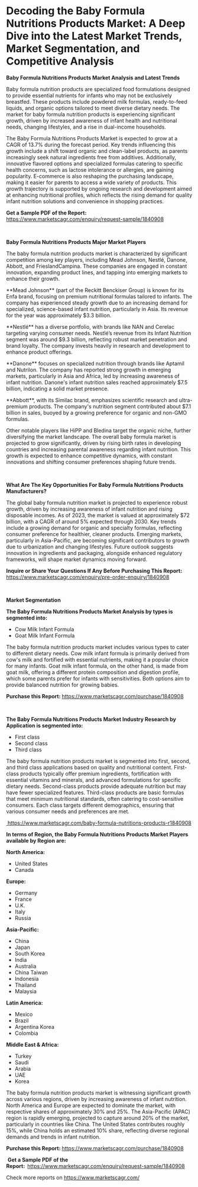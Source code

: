 <p><h1>Decoding the Baby Formula Nutritions Products Market: A Deep Dive into the Latest Market Trends, Market Segmentation, and Competitive Analysis</h1></p><p><strong>Baby Formula Nutritions Products Market Analysis and Latest Trends</strong></p>
<p><p>Baby formula nutrition products are specialized food formulations designed to provide essential nutrients for infants who may not be exclusively breastfed. These products include powdered milk formulas, ready-to-feed liquids, and organic options tailored to meet diverse dietary needs. The market for baby formula nutrition products is experiencing significant growth, driven by increased awareness of infant health and nutritional needs, changing lifestyles, and a rise in dual-income households.</p><p>The Baby Formula Nutritions Products Market is expected to grow at a CAGR of 13.7% during the forecast period. Key trends influencing this growth include a shift toward organic and clean-label products, as parents increasingly seek natural ingredients free from additives. Additionally, innovative flavored options and specialized formulas catering to specific health concerns, such as lactose intolerance or allergies, are gaining popularity. E-commerce is also reshaping the purchasing landscape, making it easier for parents to access a wide variety of products. This growth trajectory is supported by ongoing research and development aimed at enhancing nutritional profiles, which reflects the rising demand for quality infant nutrition solutions and convenience in shopping practices.</p></p>
<p><strong>Get a Sample PDF of the Report:&nbsp;</strong> <a href="https://www.marketscagr.com/enquiry/request-sample/1840908?utm_campaign=2306&utm_medium=2&utm_source=Github&utm_content=ia&utm_term=15022025&utm_id=baby-formula-nutritions-products">https://www.marketscagr.com/enquiry/request-sample/1840908</a></p>
<p>&nbsp;</p>
<p><strong>Baby Formula Nutritions Products Major Market Players</strong></p>
<p><p>The baby formula nutrition products market is characterized by significant competition among key players, including Mead Johnson, Nestlé, Danone, Abbott, and FrieslandCampina. These companies are engaged in constant innovation, expanding product lines, and tapping into emerging markets to enhance their growth.</p><p>**Mead Johnson** (part of the Reckitt Benckiser Group) is known for its Enfa brand, focusing on premium nutritional formulas tailored to infants. The company has experienced steady growth due to an increasing demand for specialized, science-based infant nutrition, particularly in Asia. Its revenue for the year was approximately $3.3 billion.</p><p>**Nestlé** has a diverse portfolio, with brands like NAN and Cerelac targeting varying consumer needs. Nestlé’s revenue from its Infant Nutrition segment was around $9.3 billion, reflecting robust market penetration and brand loyalty. The company invests heavily in research and development to enhance product offerings.</p><p>**Danone** focuses on specialized nutrition through brands like Aptamil and Nutrilon. The company has reported strong growth in emerging markets, particularly in Asia and Africa, led by increasing awareness of infant nutrition. Danone's infant nutrition sales reached approximately $7.5 billion, indicating a solid market presence.</p><p>**Abbott**, with its Similac brand, emphasizes scientific research and ultra-premium products. The company's nutrition segment contributed about $7.1 billion in sales, buoyed by a growing preference for organic and non-GMO formulas.</p><p>Other notable players like HiPP and Bledina target the organic niche, further diversifying the market landscape. The overall baby formula market is projected to grow significantly, driven by rising birth rates in developing countries and increasing parental awareness regarding infant nutrition. This growth is expected to enhance competitive dynamics, with constant innovations and shifting consumer preferences shaping future trends.</p></p>
<p>&nbsp;</p>
<p><strong>What Are The Key Opportunities For Baby Formula Nutritions Products Manufacturers?</strong></p>
<p><p>The global baby formula nutrition market is projected to experience robust growth, driven by increasing awareness of infant nutrition and rising disposable incomes. As of 2023, the market is valued at approximately $72 billion, with a CAGR of around 5% expected through 2030. Key trends include a growing demand for organic and specialty formulas, reflecting consumer preference for healthier, cleaner products. Emerging markets, particularly in Asia-Pacific, are becoming significant contributors to growth due to urbanization and changing lifestyles. Future outlook suggests innovation in ingredients and packaging, alongside enhanced regulatory frameworks, will shape market dynamics moving forward.</p></p>
<p><strong>Inquire or Share Your Questions If Any Before Purchasing This Report:</strong> <a href="https://www.marketscagr.com/enquiry/pre-order-enquiry/1840908?utm_campaign=2306&utm_medium=2&utm_source=Github&utm_content=ia&utm_term=15022025&utm_id=baby-formula-nutritions-products">https://www.marketscagr.com/enquiry/pre-order-enquiry/1840908</a></p>
<p>&nbsp;</p>
<p><strong>Market Segmentation</strong></p>
<p><strong>The Baby Formula Nutritions Products Market Analysis by types is segmented into:</strong></p>
<p><ul><li>Cow Milk Infant Formula</li><li>Goat Milk Infant Formula</li></ul></p>
<p><p>The baby formula nutrition products market includes various types to cater to different dietary needs. Cow milk infant formula is primarily derived from cow's milk and fortified with essential nutrients, making it a popular choice for many infants. Goat milk infant formula, on the other hand, is made from goat milk, offering a different protein composition and digestion profile, which some parents prefer for infants with sensitivities. Both options aim to provide balanced nutrition for growing babies.</p></p>
<p><strong>Purchase this Report:&nbsp;</strong><a href="https://www.marketscagr.com/purchase/1840908?utm_campaign=2306&utm_medium=2&utm_source=Github&utm_content=ia&utm_term=15022025&utm_id=baby-formula-nutritions-products">https://www.marketscagr.com/purchase/1840908</a></p>
<p>&nbsp;</p>
<p><strong>The Baby Formula Nutritions Products Market Industry Research by Application is segmented into:</strong></p>
<p><ul><li>First class</li><li>Second class</li><li>Third class</li></ul></p>
<p><p>The baby formula nutrition products market is segmented into first, second, and third class applications based on quality and nutritional content. First-class products typically offer premium ingredients, fortification with essential vitamins and minerals, and advanced formulations for specific dietary needs. Second-class products provide adequate nutrition but may have fewer specialized features. Third-class products are basic formulas that meet minimum nutritional standards, often catering to cost-sensitive consumers. Each class targets different demographics, ensuring that various consumer needs and preferences are met.</p></p>
<p><a href="https://www.marketscagr.com/baby-formula-nutritions-products-r1840908?utm_campaign=2306&utm_medium=2&utm_source=Github&utm_content=ia&utm_term=15022025&utm_id=baby-formula-nutritions-products">&nbsp;https://www.marketscagr.com/baby-formula-nutritions-products-r1840908</a></p>
<p><strong>In terms of Region, the Baby Formula Nutritions Products Market Players available by Region are:</strong></p>
<p>
    <p> <strong> North America: </strong>
        <ul>
            <li>United States</li>
            <li>Canada</li>
        </ul>
        </p> 
    <p> <strong> Europe: </strong>
        <ul>
            <li>Germany</li>
            <li>France</li>
            <li>U.K.</li>
            <li>Italy</li>
            <li>Russia</li>
        </ul>
        </p> 
    <p> <strong> Asia-Pacific: </strong>
        <ul>
            <li>China</li>
            <li>Japan</li>
            <li>South Korea</li>
            <li>India</li>
            <li>Australia</li>
            <li>China Taiwan</li>
            <li>Indonesia</li>
            <li>Thailand</li>
            <li>Malaysia</li>
        </ul>
        </p> 
    <p> <strong> Latin America: </strong>
        <ul>
            <li>Mexico</li>
            <li>Brazil</li>
            <li>Argentina Korea</li>
            <li>Colombia</li>
        </ul>
        </p> 
    <p> <strong> Middle East & Africa: </strong>
        <ul>
            <li>Turkey</li>
            <li>Saudi</li>
            <li>Arabia</li>
            <li>UAE</li>
            <li>Korea</li>
        </ul>
    </p>
    </p>
<p><p>The baby formula nutrition products market is witnessing significant growth across various regions, driven by increasing awareness of infant nutrition. North America and Europe are expected to dominate the market, with respective shares of approximately 30% and 25%. The Asia-Pacific (APAC) region is rapidly emerging, projected to capture around 20% of the market, particularly in countries like China. The United States contributes roughly 15%, while China holds an estimated 10% share, reflecting diverse regional demands and trends in infant nutrition.</p></p>
<p><strong>Purchase this Report: </strong><a href="https://www.marketscagr.com/purchase/1840908?utm_campaign=2306&utm_medium=2&utm_source=Github&utm_content=ia&utm_term=15022025&utm_id=baby-formula-nutritions-products">https://www.marketscagr.com/purchase/1840908</a></p>
<p>&nbsp;<strong>Get a Sample PDF of the Report:&nbsp;&nbsp;</strong><a href="https://www.marketscagr.com/enquiry/request-sample/1840908?utm_campaign=2306&utm_medium=2&utm_source=Github&utm_content=ia&utm_term=15022025&utm_id=baby-formula-nutritions-products">https://www.marketscagr.com/enquiry/request-sample/1840908</a></p>
<p><strong></strong></p>
<p>Check more reports on <a href="https://www.marketscagr.com/?utm_campaign=2306&utm_medium=2&utm_source=Github&utm_content=ia&utm_term=15022025&utm_id=baby-formula-nutritions-products">https://www.marketscagr.com/</a></p>